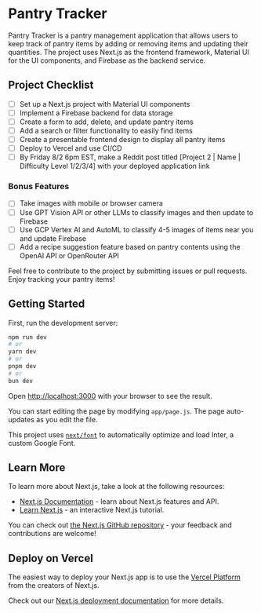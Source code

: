 # Pantry Tracker

Pantry Tracker is a pantry management application that allows users to keep track of pantry items by adding or removing items and updating their quantities. The project uses Next.js as the frontend framework, Material UI for the UI components, and Firebase as the backend service.

## Project Checklist

- [ ] Set up a Next.js project with Material UI components
- [ ] Implement a Firebase backend for data storage
- [ ] Create a form to add, delete, and update pantry items
- [ ] Add a search or filter functionality to easily find items
- [ ] Create a presentable frontend design to display all pantry items
- [ ] Deploy to Vercel and use CI/CD
- [ ] By Friday 8/2 6pm EST, make a Reddit post titled [Project 2 | Name | Difficulty Level 1/2/3/4] with your deployed application link

### Bonus Features

- [ ] Take images with mobile or browser camera
- [ ] Use GPT Vision API or other LLMs to classify images and then update to Firebase
- [ ] Use GCP Vertex AI and AutoML to classify 4-5 images of items near you and update Firebase
- [ ] Add a recipe suggestion feature based on pantry contents using the OpenAI API or OpenRouter API

Feel free to contribute to the project by submitting issues or pull requests. Enjoy tracking your pantry items!

## Getting Started

First, run the development server:

```bash
npm run dev
# or
yarn dev
# or
pnpm dev
# or
bun dev
```

Open [http://localhost:3000](http://localhost:3000) with your browser to see the result.

You can start editing the page by modifying `app/page.js`. The page auto-updates as you edit the file.

This project uses [`next/font`](https://nextjs.org/docs/basic-features/font-optimization) to automatically optimize and load Inter, a custom Google Font.

## Learn More

To learn more about Next.js, take a look at the following resources:

- [Next.js Documentation](https://nextjs.org/docs) - learn about Next.js features and API.
- [Learn Next.js](https://nextjs.org/learn) - an interactive Next.js tutorial.

You can check out [the Next.js GitHub repository](https://github.com/vercel/next.js/) - your feedback and contributions are welcome!

## Deploy on Vercel

The easiest way to deploy your Next.js app is to use the [Vercel Platform](https://vercel.com/new?utm_medium=default-template&filter=next.js&utm_source=create-next-app&utm_campaign=create-next-app-readme) from the creators of Next.js.

Check out our [Next.js deployment documentation](https://nextjs.org/docs/deployment) for more details.